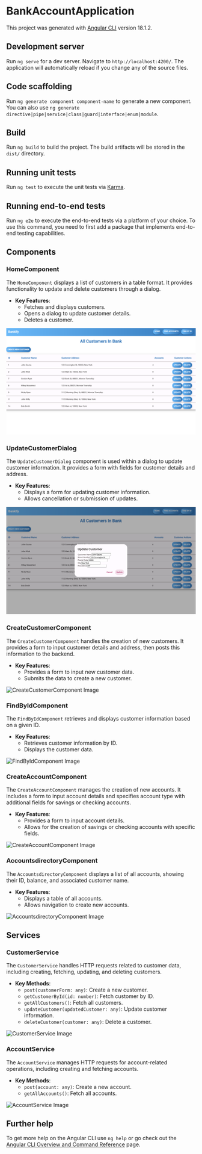 # BankAccountApplication

This project was generated with [Angular CLI](https://github.com/angular/angular-cli) version 18.1.2.

## Development server

Run `ng serve` for a dev server. Navigate to `http://localhost:4200/`. The application will automatically reload if you change any of the source files.

## Code scaffolding

Run `ng generate component component-name` to generate a new component. You can also use `ng generate directive|pipe|service|class|guard|interface|enum|module`.

## Build

Run `ng build` to build the project. The build artifacts will be stored in the `dist/` directory.

## Running unit tests

Run `ng test` to execute the unit tests via [Karma](https://karma-runner.github.io).

## Running end-to-end tests

Run `ng e2e` to execute the end-to-end tests via a platform of your choice. To use this command, you need to first add a package that implements end-to-end testing capabilities.

## Components

### HomeComponent

The `HomeComponent` displays a list of customers in a table format. It provides functionality to update and delete customers through a dialog.

- **Key Features**:
  - Fetches and displays customers.
  - Opens a dialog to update customer details.
  - Deletes a customer.

![HomeComponent Image](AngularWorkspace/project/BankAccountApplication/src/HomePage.png)

<!-- ![HomeComponent Image](AngularWorkspace/project/BankAccountApplication/src/HomePage-UpdateDialog.png) -->

### UpdateCustomerDialog

The `UpdateCustomerDialog` component is used within a dialog to update customer information. It provides a form with fields for customer details and address.

- **Key Features**:
  - Displays a form for updating customer information.
  - Allows cancellation or submission of updates.

![UpdateCustomerDialog Image](AngularWorkspace/project/BankAccountApplication/src/HomePahe-UpdateDialog.png)

### CreateCustomerComponent

The `CreateCustomerComponent` handles the creation of new customers. It provides a form to input customer details and address, then posts this information to the backend.

- **Key Features**:
  - Provides a form to input new customer data.
  - Submits the data to create a new customer.

![CreateCustomerComponent Image](path-to-image)

### FindByIdComponent

The `FindByIdComponent` retrieves and displays customer information based on a given ID.

- **Key Features**:
  - Retrieves customer information by ID.
  - Displays the customer data.

![FindByIdComponent Image](path-to-image)

### CreateAccountComponent

The `CreateAccountComponent` manages the creation of new accounts. It includes a form to input account details and specifies account type with additional fields for savings or checking accounts.

- **Key Features**:
  - Provides a form to input account details.
  - Allows for the creation of savings or checking accounts with specific fields.

![CreateAccountComponent Image](path-to-image)

### AccountsdirectoryComponent

The `AccountsdirectoryComponent` displays a list of all accounts, showing their ID, balance, and associated customer name.

- **Key Features**:
  - Displays a table of all accounts.
  - Allows navigation to create new accounts.

![AccountsdirectoryComponent Image](path-to-image)

## Services

### CustomerService

The `CustomerService` handles HTTP requests related to customer data, including creating, fetching, updating, and deleting customers.

- **Key Methods**:
  - `post(customerForm: any)`: Create a new customer.
  - `getCustomerById(id: number)`: Fetch customer by ID.
  - `getAllCustomers()`: Fetch all customers.
  - `updateCustomer(updatedCustomer: any)`: Update customer information.
  - `deleteCustomer(customer: any)`: Delete a customer.

![CustomerService Image](path-to-image)

### AccountService

The `AccountService` manages HTTP requests for account-related operations, including creating and fetching accounts.

- **Key Methods**:
  - `post(account: any)`: Create a new account.
  - `getAllAccounts()`: Fetch all accounts.

![AccountService Image](path-to-image)

## Further help

To get more help on the Angular CLI use `ng help` or go check out the [Angular CLI Overview and Command Reference](https://angular.dev/tools/cli) page.
